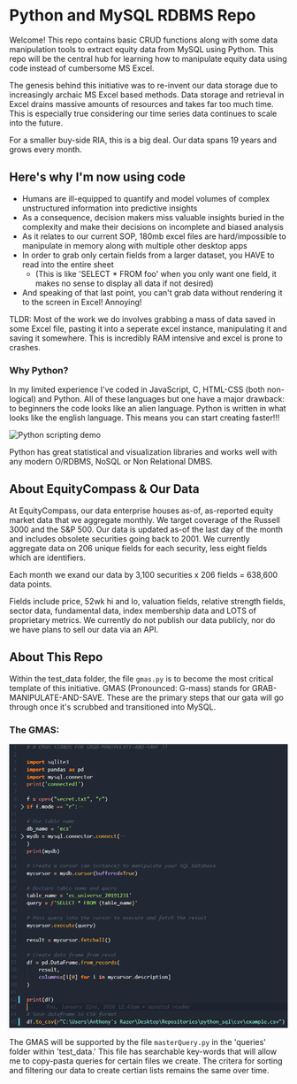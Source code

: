 # Python and MySQL RDBMS Repo

Welcome! This repo contains basic CRUD functions along with some data manipulation tools to extract equity data from MySQL
using Python. This repo will be the central hub for learning how to manipulate equity data using code instead of cumbersome
MS Excel. 

The genesis behind this initiative was to re-invent our data storage due to increasingly archaic MS Excel based methods. Data storage and retrieval in Excel drains massive amounts of resources and takes far too much time. This is especially true considering our time series data continues to scale into the future.

For a smaller buy-side RIA, this is a big deal. Our data spans 19 years and grows every month.

## Here's why I'm now using code

* Humans are ill-equipped to quantify and model volumes of complex unstructured information into predictive insights
* As a consequence, decision makers miss valuable insights buried in the complexity and make their decisions on incomplete and biased analysis
* As it relates to our current SOP, 180mb excel files are hard/impossible to manipulate in memory along with multiple other desktop apps
* In order to grab only certain fields from a larger dataset, you HAVE to read into the entire sheet
    * (This is like 'SELECT * FROM foo' when you only want one field, it makes no sense to display all data if not desired)
* And speaking of that last point, you can't grab data without rendering it to the screen in Excel! Annoying!

TLDR: Most of the work we do involves grabbing a mass of data saved in some Excel file, pasting it into a seperate excel instance, manipulating it and saving it somewhere. This is incredibly RAM intensive and excel is prone to crashes.

### Why Python?

In my limited experience I've coded in JavaScript, C, HTML-CSS (both non-logical) and Python. All of these languages but one have a major drawback: to beginners the code looks like an alien language. Python is written in what looks like the english language. This means you can start creating faster!!!

![Python scripting demo](https://media1.giphy.com/media/UcqqD8j0N1rAk/giphy.gif)

Python has great statistical and visualization libraries and works well with any modern O/RDBMS, NoSQL or Non Relational DMBS.

## About EquityCompass & Our Data

At EquityCompass, our data enterprise houses as-of, as-reported equity market data that we aggregate monthly. We target coverage of the Russell 3000 and the S&P 500. Our data is updated as-of the last day of the month and includes obsolete securities going back to 2001. We currently aggregate data on 206 unique fields for each security, less eight fields which are identifiers.

Each month we exand our data by 3,100 securities x 206 fields = 638,600 data points.

Fields include price, 52wk hi and lo, valuation fields, relative strength fields, sector data, fundamental data, index membership data and LOTS of proprietary metrics. We currently do not publish our data publicly, nor do we have plans to sell our data via an API.

## About This Repo

Within the test_data folder, the file `gmas.py` is to become the most critical template of this initiative. GMAS (Pronounced: G-mass) stands for GRAB-MANIPULATE-AND-SAVE. These are the primary steps that our gata will go through once it's scrubbed and transitioned into MySQL.

### The GMAS:
![Code Example](assets/gmas.PNG)

The GMAS will be supported by the file `masterQuery.py` in the 'queries' folder within 'test_data.' This file has searchable key-words that will allow me to copy-pasta queries for certain files we create. The critera for sorting and filtering our data to create certian lists remains the same over time.